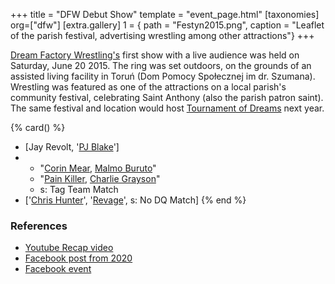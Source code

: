 +++
title = "DFW Debut Show"
template = "event_page.html"
[taxonomies]
org=["dfw"]
[extra.gallery]
1 = { path = "Festyn2015.png", caption = "Leaflet of the parish festival, advertising wrestling among other attractions"}
+++

[Dream Factory Wrestling's](@/o/dfw.md) first show with a live audience was held on Saturday, June 20 2015. The ring was set outdoors, on the grounds of an assisted living facility in Toruń (Dom Pomocy Społecznej im dr. Szumana). Wrestling was featured as one of the attractions on a local parish's community festival, celebrating Saint Anthony (also the parish patron saint).
The same festival and location would host [Tournament of Dreams](@/e/dfw/2016-06-11-dfw-tournament-of-dreams-1.md) next year.

{% card() %}
- [Jay Revolt, '[PJ Blake](@/w/pj-blake.md)']
- - "[Corin Mear](@/w/corin-mear.md), [Malmo Buruto](@/w/malmo-buruto.md)"
  - "[Pain Killer](@/w/pain-killer.md), [Charlie Grayson](@/w/madman-charlie.md)"
  - s: Tag Team Match
- ['[Chris Hunter](@/w/chris-hunter.md)', '[Revage](@/w/rafael-kid.md)', s: No DQ Match]
{% end %}

### References

* [Youtube Recap video](https://www.youtube.com/watch?v=iWOEu1OakYk)
* [Facebook post from 2020](https://www.facebook.com/DreamFactoryWrestling/posts/pfbid02VbF5zWtSJw2qUi94o9jtEkUe2ZoiFfVTc4uyUpLnhUACHgtwcFssrgWC6KMjAQMgl)
* [Facebook event](https://www.facebook.com/events/387898834729356/)
